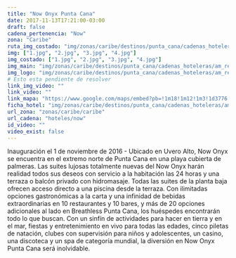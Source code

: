 ```yaml
---
title: "Now Onyx Punta Cana"
date: 2017-11-13T17:21:00-03:00
draft: false
cadena_pertenencia: "Now"
zona: "Caribe"
ruta_img_costado: "img/zonas/caribe/destinos/punta_cana/cadenas_hoteleras/am_resort/now/now_onyx_punta_cana/imagenes_hotel/"
img: ["1.jpg", "2.jpg", "3.jpg", "4.jpg"]
img_costado: ["1.jpg", "2.jpg", "3.jpg", "4.jpg"]
img_main: "img/zonas/caribe/destinos/punta_cana/cadenas_hoteleras/am_resort/now/now_onyx_punta_cana/now_onyx_punta_cana.jpg"
img_logo: "img/zonas/caribe/destinos/punta_cana/cadenas_hoteleras/am_resort/now/now_onyx_punta_cana/logo_hotel/logo_now_onyx_punta_cana.jpg"
# Esto esta pendiente de resolver
link_img_video: ""
link_video: ""
link_mapa: "https://www.google.com/maps/embed?pb=!1m18!1m12!1m3!1d3776.766849648796!2d-68.58040368510291!3d18.808540987241873!2m3!1f0!2f0!3f0!3m2!1i1024!2i768!4f13.1!3m3!1m2!1s0x8ea8c30154b4d7dd%3A0x3a9aa5c112f4b74a!2sNow+Onyx+Punta+Cana+Resort+%26+Spa!5e0!3m2!1ses!2scl!4v1510665750110"
ficha_hotel: "img/zonas/caribe/destinos/punta_cana/cadenas_hoteleras/am_resort/now/now_onyx_punta_cana/now_onyx_punta_cana.pdf"
url_zona: "zonas/caribe/caribe"
url_cadena: "hoteles/now"
id_video: ""
video_exist: false
---
```

Inauguración el 1 de noviembre de 2016 - Ubicado en Uvero Alto, Now Onyx se encuentra en el extremo norte de Punta Cana en una playa cubierta de palmeras. Las suites lujosas totalmente nuevas del Now Onyx harán realidad todos sus deseos con servicio a la habitación las 24 horas y una terraza o balcón privado con hidromasaje. Todas las suites de la planta baja ofrecen acceso directo a una piscina desde la terraza. Con ilimitadas opciones gastronómicas a la carta y una infinidad de bebidas extraordinarias en 10 restaurantes y 10 bares, y más de 20 opciones adicionales al lado en Breathless Punta Cana, los huéspedes encontrarán todo lo que buscan. Con un sinfín de actividades para hacer en tierra y en el mar, fiestas y entretenimiento en vivo para todas las edades, cinco piletas de natación, clubes con supervisión para niños y adolescentes, un casino, una discoteca y un spa de categoría mundial, la diversión en Now Onyx Punta Cana será inolvidable.
